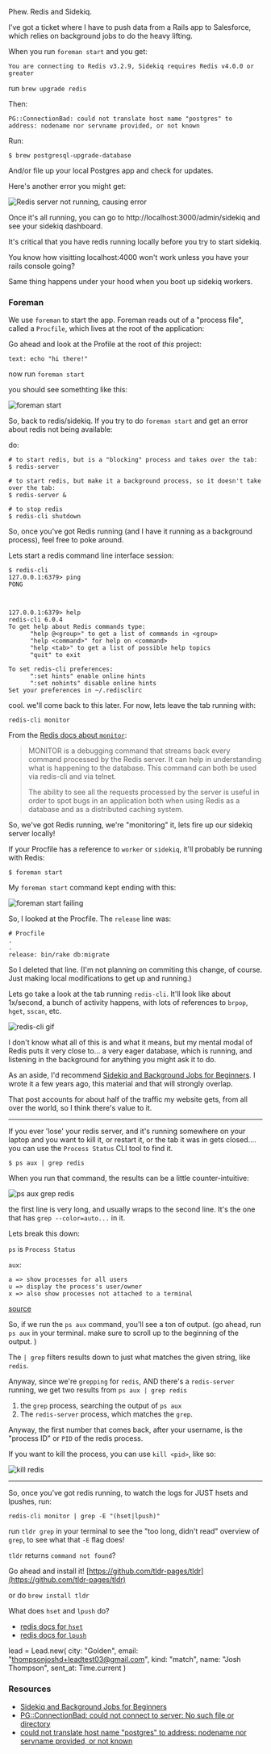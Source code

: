 Phew. Redis and Sidekiq. 

I've got a ticket where I have to push data from a Rails app to Salesforce, which relies on background jobs to do the heavy lifting.

When you run `foreman start` and you get:

```
You are connecting to Redis v3.2.9, Sidekiq requires Redis v4.0.0 or greater
```

run `brew upgrade redis`

Then:

```
PG::ConnectionBad: could not translate host name "postgres" to address: nodename nor servname provided, or not known
```
Run:

```
$ brew postgresql-upgrade-database
```

And/or file up your local Postgres app and check for updates. 

Here's another error you might get:

![Redis server not running, causing error](/images/redis/redis-server-not-running.jpg)

Once it's all running, you can go to http://localhost:3000/admin/sidekiq and see your sidekiq dashboard. 

It's critical that you have redis running locally before you try to start sidekiq.

You know how visitting localhost:4000 won't work unless you have your rails console going?

Same thing happens under your hood when you boot up sidekiq workers.

### Foreman

We use `foreman` to start the app. Foreman reads out of a "process file", called a `Procfile`, which lives at the root of the application:

Go ahead and look at the Profile at the root of _this_ project:

```
text: echo "hi there!"
```
now run `foreman start`

you should see somethting like this:

![foreman start](/images/redis/procfile-01.jpg)


So, back to redis/sidekiq. If you try to do `foreman start` and get an error about redis not being available:

do:

```shell
# to start redis, but is a "blocking" process and takes over the tab:
$ redis-server

# to start redis, but make it a background process, so it doesn't take over the tab:
$ redis-server &

# to stop redis
$ redis-cli shutdown
```

So, once you've got Redis running (and I have it running as a background process), feel free to poke around.

Lets start a redis command line interface session:

```shell
$ redis-cli
127.0.0.1:6379> ping
PONG



127.0.0.1:6379> help
redis-cli 6.0.4
To get help about Redis commands type:
      "help @<group>" to get a list of commands in <group>
      "help <command>" for help on <command>
      "help <tab>" to get a list of possible help topics
      "quit" to exit

To set redis-cli preferences:
      ":set hints" enable online hints
      ":set nohints" disable online hints
Set your preferences in ~/.redisclirc
```

cool. we'll come back to this later. For now, lets leave the tab running with:

```shell
redis-cli monitor
```

From the [Redis docs about `monitor`](https://redis.io/commands/monitor):

> MONITOR is a debugging command that streams back every command processed by the Redis server. It can help in understanding what is happening to the database. This command can both be used via redis-cli and via telnet.
> 
> The ability to see all the requests processed by the server is useful in order to spot bugs in an application both when using Redis as a database and as a distributed caching system.


So, we've got Redis running, we're "monitoring" it, lets fire up our sidekiq server locally!

If your Procfile has a reference to `worker` or `sidekiq`, it'll probably be running with Redis:

```
$ foreman start
```

My `foreman start` command kept ending with this:


![foreman start failing](/images/redis/procfile-02.jpg)

So, I looked at the Procfile. The `release` line was:

```shell
# Procfile
.
.
release: bin/rake db:migrate
```
So I deleted that line. (I'm not planning on commiting this change, of course. Just making local modifications to get up and running.)

Lets go take a look at the tab running `redis-cli`. It'll look like about 1x/second, a bunch of activity happens, with lots of references to `brpop`, `hget`, `sscan`, etc.

![redis-cli gif](/images/redis/redis-cli-monitor.gif)

I don't know what all of this is and what it means, but my mental modal of Redis puts it very close to... a very eager database, which is running, and listening in the background for anything you might ask it to do. 

As an aside, I'd recommend [Sidekiq and Background Jobs for Beginners](https://josh.works/sidekiq-and-background-jobs-in-rails-for-beginners). I wrote it a few years ago, this material and that will strongly overlap. 

That post accounts for about half of the traffic my website gets, from all over the world, so I think there's value to it.

------------------

If you ever 'lose' your redis server, and it's running somewhere on your laptop and you want to kill it, or restart it, or the tab it was in gets closed.... you can use the `Process Status` CLI tool to find it. 

```
$ ps aux | grep redis
```

When you run that command, the results can be a little counter-intuitive:

![ps aux grep redis](/images/redis/ps-aux-grep-redis.jpg)

the first line is very long, and usually wraps to the second line. It's the one that has `grep --color=auto...` in it. 

Lets break this down:

`ps` is `Process Status`

`aux`:

```
a => show processes for all users
u => display the process's user/owner
x => also show processes not attached to a terminal
```

[source](https://unix.stackexchange.com/a/106848)

So, if we run the `ps aux` command, you'll see a ton of output. (go ahead, run `ps aux` in your terminal. make sure to scroll up to the beginning of the output. )

The `| grep` filters results down to just what matches the given string, like `redis`.

Anyway, since we're `grepping` for `redis`, AND there's a `redis-server` running, we get two results from `ps aux | grep redis`

1. the `grep` process, searching the output of `ps aux`
2. The `redis-server` process, which matches the `grep`. 

Anyway, the first number that comes back, after your username, is the "process ID" or `PID` of the redis process. 

If you want to kill the process, you can use `kill <pid>`, like so:

![kill redis](/images/redis/kind-kill-redis-server-ps-aux.jpg)

------------------------------------

 
So, once you’ve got redis running, to watch the logs for JUST hsets and lpushes, run:

```
redis-cli monitor | grep -E "(hset|lpush)"
```

run `tldr grep` in your terminal to see the "too long, didn't read" overview of `grep`, to see what that `-E` flag does!

`tldr` returns `command not found`?

Go ahead and install it! [https://github.com/tldr-pages/tldr](https://github.com/tldr-pages/tldr)

or do `brew install tldr`


What does `hset` and `lpush` do?

- [redis docs for `hset`](https://redis.io/commands/hset)
- [redis docs for `lpush`](https://redis.io/commands/lpush)


lead = Lead.new( city: "Golden", email: "thompsonjoshd+leadtest03@gmail.com", kind: "match", name: "Josh Thompson", sent_at: Time.current )













### Resources

- [Sidekiq and Background Jobs for Beginners](https://josh.works/sidekiq-and-background-jobs-in-rails-for-beginners)
- [PG::ConnectionBad: could not connect to server: No such file or directory](https://medium.com/@yutafujii_59175/pg-connectionbad-could-not-connect-to-server-no-such-file-or-directory-9a2eada16f9)
- [could not translate host name "postgres" to address: nodename nor servname provided, or not known](https://github.com/instructure/lti_tool_provider_example/issues/4)